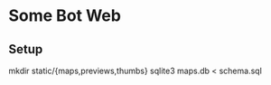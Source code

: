Some Bot Web
============

Setup
-----

mkdir static/{maps,previews,thumbs}
sqlite3 maps.db < schema.sql
